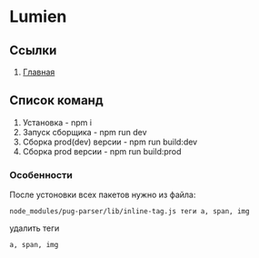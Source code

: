 # Lumien

## Ссылки

1. [Главная](https://oaktre.github.io/lumien/build/)



## Список команд

1. Установка - npm i
2. Запуск сборщика - npm run dev
3. Сборка prod(dev) версии - npm run build:dev
4. Сборка prod версии - npm run build:prod

### Особенности

После устоновки всех пакетов нужно из файла:
```
node_modules/pug-parser/lib/inline-tag.js теги a, span, img
```
удалить теги
```
a, span, img
``` 